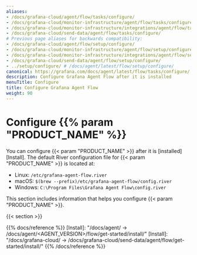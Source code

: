 ```yaml
---
aliases:
- /docs/grafana-cloud/agent/flow/tasks/configure/
- /docs/grafana-cloud/monitor-infrastructure/agent/flow/tasks/configure/
- /docs/grafana-cloud/monitor-infrastructure/integrations/agent/flow/tasks/configure/
- /docs/grafana-cloud/send-data/agent/flow/tasks/configure/
# Previous page aliases for backwards compatibility:  
- /docs/grafana-cloud/agent/flow/setup/configure/
- /docs/grafana-cloud/monitor-infrastructure/agent/flow/setup/configure/
- /docs/grafana-cloud/monitor-infrastructure/integrations/agent/flow/setup/configure/
- /docs/grafana-cloud/send-data/agent/flow/setup/configure/
- ../setup/configure/ # /docs/agent/latest/flow/setup/configure/
canonical: https://grafana.com/docs/agent/latest/flow/tasks/configure/
description: Configure Grafana Agent Flow after it is installed
menuTitle: Configure
title: Configure Grafana Agent Flow
weight: 90
---
```


# Configure {{% param "PRODUCT_NAME" %}}

You can configure {{< param "PRODUCT_NAME" >}} after it is [installed][Install]. 
The default River configuration file for {{< param "PRODUCT_NAME" >}} is located at:

* Linux: `/etc/grafana-agent-flow.river`
* macOS: `$(brew --prefix)/etc/grafana-agent-flow/config.river`
* Windows: `C:\Program Files\Grafana Agent Flow\config.river`

This section includes information that helps you configure {{< param "PRODUCT_NAME" >}}.

{{< section >}}

{{% docs/reference %}}
[Install]: "/docs/agent/ -> /docs/agent/<AGENT_VERSION>/flow/get-started/install/"
[Install]: "/docs/grafana-cloud/ -> /docs/grafana-cloud/send-data/agent/flow/get-started/install/"
{{% /docs/reference %}}
